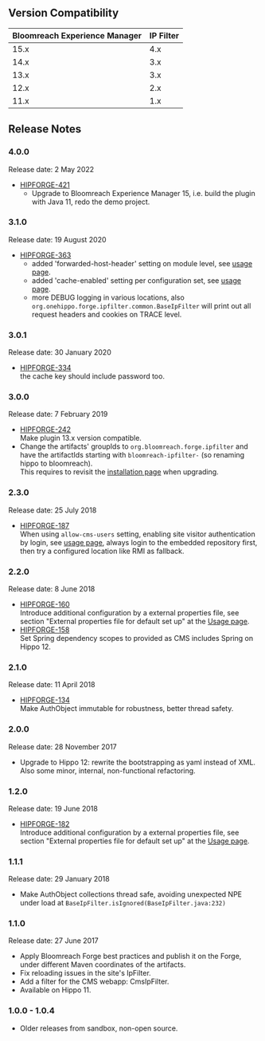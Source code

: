 <!--
  Copyright 2017-2022 Bloomreach

  Licensed under the Apache License, Version 2.0 (the "License");
  you may not use this file except in compliance with the License.
  You may obtain a copy of the License at

   https://www.apache.org/licenses/LICENSE-2.0

  Unless required by applicable law or agreed to in writing, software
  distributed under the License is distributed on an "AS IS" BASIS,
  WITHOUT WARRANTIES OR CONDITIONS OF ANY KIND, either express or implied.
  See the License for the specific language governing permissions and
  limitations under the License.
  -->

## Version Compatibility

| Bloomreach Experience Manager | IP Filter |
|-------------------------------|-----------| 
| 15.x                          | 4.x       |
| 14.x                          | 3.x       |
| 13.x                          | 3.x       |
| 12.x                          | 2.x       |
| 11.x                          | 1.x       |

## Release Notes

### 4.0.0
<p class="smallinfo">Release date: 2 May 2022</p>

+ [HIPFORGE-421](https://issues.onehippo.com/browse/HIPFORGE-421)<br/>
  - Upgrade to Bloomreach Experience Manager 15, i.e. build the plugin with Java 11, redo the demo project.

### 3.1.0
<p class="smallinfo">Release date: 19 August 2020</p>

+ [HIPFORGE-363](https://issues.onehippo.com/browse/HIPFORGE-363)<br/>
  - added 'forwarded-host-header' setting on module level, see [usage page](usage.html).
  - added 'cache-enabled' setting per configuration set, see [usage page](usage.html).
  - more DEBUG logging in various locations, also `org.onehippo.forge.ipfilter.common.BaseIpFilter` will print out all
    request headers and cookies on TRACE level.


### 3.0.1
<p class="smallinfo">Release date: 30 January 2020</p>

+ [HIPFORGE-334](https://issues.onehippo.com/browse/HIPFORGE-334)<br/> 
  the cache key should include password too.

### 3.0.0
<p class="smallinfo">Release date: 7 February 2019</p>

+ [HIPFORGE-242](https://issues.onehippo.com/browse/HIPFORGE-242)<br/> 
  Make plugin 13.x version compatible.
+ Change the artifacts' groupIds to <code>org.bloomreach.forge.ipfilter</code> and have the artifactIds starting with 
<code>bloomreach-ipfilter-</code> (so renaming hippo to bloomreach).<br/>
This requires to revisit the [installation page](install.html) when upgrading. 

### 2.3.0  

<p class="smallinfo">Release date: 25 July 2018</p>

+ [HIPFORGE-187](https://issues.onehippo.com/browse/HIPFORGE-187)<br/> 
  When using `allow-cms-users` setting, enabling site visitor authentication by login, see [usage page](usage.html),
  always login to the embedded repository first, then try a configured location like RMI as fallback.

### 2.2.0  

<p class="smallinfo">Release date: 8 June 2018</p>

+ [HIPFORGE-160](https://issues.onehippo.com/browse/HIPFORGE-160)<br/> 
  Introduce additional configuration by a external properties file, see section "External properties file for default 
  set up" at the [Usage page](usage.html).
+ [HIPFORGE-158](https://issues.onehippo.com/browse/HIPFORGE-158)<br/> 
  Set Spring dependency scopes to provided as CMS includes Spring on Hippo 12.

### 2.1.0  

<p class="smallinfo">Release date: 11 April 2018</p>

+ [HIPFORGE-134](https://issues.onehippo.com/browse/HIPFORGE-134)<br/> 
  Make AuthObject immutable for robustness, better thread safety.

### 2.0.0  

<p class="smallinfo">Release date: 28 November 2017</p>

+ Upgrade to Hippo 12: rewrite the bootstrapping as yaml instead of XML. Also some minor, internal, non-functional refactoring.

### 1.2.0  

<p class="smallinfo">Release date: 19 June 2018</p>

+ [HIPFORGE-182](https://issues.onehippo.com/browse/HIPFORGE-182)<br/> 
  Introduce additional configuration by a external properties file, see section "External properties file for default 
  set up" at the [Usage page](usage.html).

### 1.1.1  

<p class="smallinfo">Release date: 29 January 2018</p>

+ Make AuthObject collections thread safe, avoiding unexpected NPE under load at `BaseIpFilter.isIgnored(BaseIpFilter.java:232)`

### 1.1.0  

<p class="smallinfo">Release date: 27 June 2017</p>

+ Apply Bloomreach Forge best practices and publish it on the Forge, under different Maven coordinates of the artifacts.
+ Fix reloading issues in the site's IpFilter.   
+ Add a filter for the CMS webapp: CmsIpFilter.
+ Available on Hippo 11.

### 1.0.0 - 1.0.4 
+ Older releases from sandbox, non-open source.
